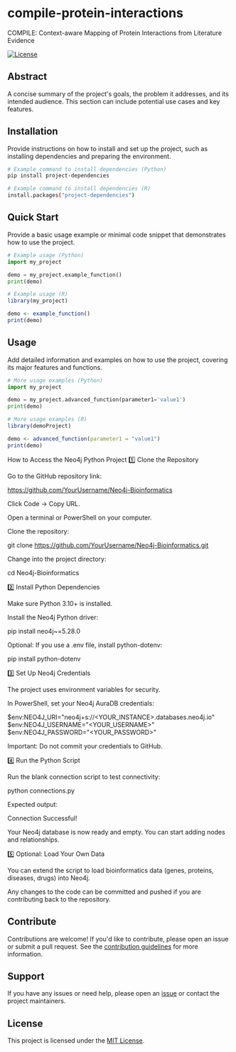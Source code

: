# compile-protein-interactions

COMPILE: Context-aware Mapping of Protein Interactions from Literature Evidence

[![License](https://img.shields.io/badge/license-MIT-blue.svg)](LICENSE)

## Abstract

A concise summary of the project's goals, the problem it addresses, and its intended audience. This section can include potential use cases and key features.

## Installation

Provide instructions on how to install and set up the project, such as installing dependencies and preparing the environment.

```bash
# Example command to install dependencies (Python)
pip install project-dependencies

# Example command to install dependencies (R)
install.packages("project-dependencies")
```

## Quick Start

Provide a basic usage example or minimal code snippet that demonstrates how to use the project.

```python
# Example usage (Python)
import my_project

demo = my_project.example_function()
print(demo)
```
```r
# Example usage (R)
library(my_project)

demo <- example_function()
print(demo)
```

## Usage

Add detailed information and examples on how to use the project, covering its major features and functions.

```python
# More usage examples (Python)
import my_project

demo = my_project.advanced_function(parameter1='value1')
print(demo)
```
```r
# More usage examples (R)
library(demoProject)

demo <- advanced_function(parameter1 = "value1")
print(demo)
```
How to Access the Neo4j Python Project
1️⃣ Clone the Repository

Go to the GitHub repository link:

https://github.com/YourUsername/Neo4j-Bioinformatics


Click Code → Copy URL.

Open a terminal or PowerShell on your computer.

Clone the repository:

git clone https://github.com/YourUsername/Neo4j-Bioinformatics.git


Change into the project directory:

cd Neo4j-Bioinformatics

2️⃣ Install Python Dependencies

Make sure Python 3.10+ is installed.

Install the Neo4j Python driver:

pip install neo4j~=5.28.0


Optional: If you use a .env file, install python-dotenv:

pip install python-dotenv

3️⃣ Set Up Neo4j Credentials

The project uses environment variables for security.

In PowerShell, set your Neo4j AuraDB credentials:

$env:NEO4J_URI="neo4j+s://<YOUR_INSTANCE>.databases.neo4j.io"
$env:NEO4J_USERNAME="<YOUR_USERNAME>"
$env:NEO4J_PASSWORD="<YOUR_PASSWORD>"


Important: Do not commit your credentials to GitHub.

4️⃣ Run the Python Script

Run the blank connection script to test connectivity:

python connections.py


Expected output:

Connection Successful!


Your Neo4j database is now ready and empty. You can start adding nodes and relationships.

5️⃣ Optional: Load Your Own Data

You can extend the script to load bioinformatics data (genes, proteins, diseases, drugs) into Neo4j.

Any changes to the code can be committed and pushed if you are contributing back to the repository.

## Contribute

Contributions are welcome! If you'd like to contribute, please open an issue or submit a pull request. See the [contribution guidelines](CONTRIBUTING.md) for more information.

## Support

If you have any issues or need help, please open an [issue](https://github.com/hackbio-ca/demo-project/issues) or contact the project maintainers.

## License

This project is licensed under the [MIT License](LICENSE).
